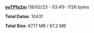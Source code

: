 [**euTPfa2m**](/data/euTPfa2m.txt) (18/02/23 - 03:41)- 1126 bytes

**Total Datas**: 10431

**Total Size**: 67.17 MB / 67.2 MB
